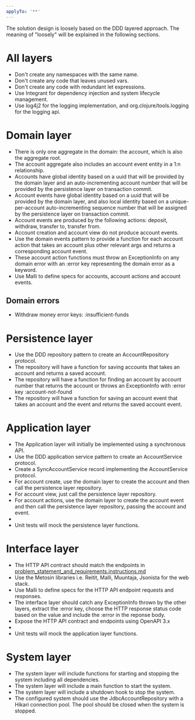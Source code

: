```yaml
---
applyTo: '**'
---
```


The solution design is loosely based on the DDD layered approach. The meaning of "loosely" will be explained in the following sections.

# All layers
- Don't create any namespaces with the same name.
- Don't create any code that leaves unused vars.
- Don't create any code with redundant let expressions.
- Use Integrant for dependency injection and system lifecycle management.
- Use log4j2 for the logging implementation, and org.clojure/tools.logging for the logging api.

# Domain layer
- There is only one aggregate in the domain: the account, which is also the aggregate root.
- The account aggregate also includes an account event entity in a 1:n relationship.
- Accounts have global identity based on a uuid that will be provided by the domain layer and an auto-incrementing account number that will be provided by the persistence layer on transaction commit.
- Account events have global identity based on a uuid that will be provided by the domain layer, and also local identity based on a unique-per-account auto-incrementing sequence number that will be assigned by the persistence layer on transaction commit.
- Account events are produced by the following actions: deposit, withdraw, transfer to, transfer from.
- Account creation and account view do not produce account events.
- Use the domain events pattern to provide a function for each account action that takes an account plus other relevant args and returns a corresponding account event.
- These account action functions must throw an ExceptionInfo on any domain error with an :error key representing the domain error as a keyword.
- Use Malli to define specs for accounts, account actions and account events.

## Domain errors
- Withdraw money error keys: :insufficient-funds

# Persistence layer
- Use the DDD repository pattern to create an AccountRepository protocol.
- The repository will have a function for saving accounts that takes an account and returns a saved account.
- The repository will have a function for finding an account by account number that returns the account or throws an ExceptionInfo with :error key :account-not-found
- The repository will have a function for saving an account event that takes an account and the event and returns the saved account event.

# Application layer
- The Application layer will initially be implemented using a synchronous API.
- Use the DDD application service pattern to create an AccountService protocol.
- Create a SyncAccountService record implementing the AccountService protocol.
- For account create, use the domain layer to create the account and then call the persistence layer repository.
- For account view, just call the persistence layer repository.
- For account actions, use the domain layer to create the account event and then call the persistence layer repository, passing the account and event.
- 
- Unit tests will mock the persistence layer functions.

# Interface layer
- The HTTP API contract should match the endpoints in [problem_statement_and_requirements.instructions.md](problem_statement_and_requirements.instructions.md)
- Use the Metosin libraries i.e. Reitit, Malli, Muuntaja, Jsonista for the web stack.
- Use Malli to define specs for the HTTP API endpoint requests and responses.
- The interface layer should catch any ExceptionInfo thrown by the other layers, extract the :error key, choose the HTTP response status code based on the value and include the :error in the reponse body.
- Expose the HTTP API contract and endpoints using OpenAPI 3.x
- 
- Unit tests will mock the application layer functions.

# System layer
- The system layer will include functions for starting and stopping the system including all dependencies.
- The system layer will include a main function to start the system.
- The system layer will include a shutdown hook to stop the system.
- The configured system should use the JdbcAccountRepository with a Hikari connection pool. The pool should be closed when the system is stopped.